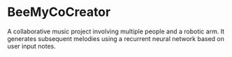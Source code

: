 # BeeMyCoCreator
A collaborative music project involving multiple people and a robotic arm. It generates subsequent melodies using a recurrent neural network based on user input notes.
